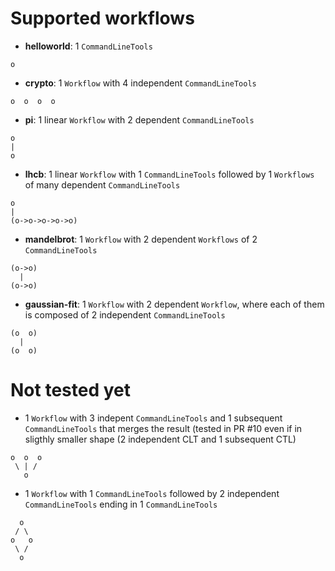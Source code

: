 # Supported workflows

- **helloworld**: 1 `CommandLineTools`

```
o
```

- **crypto**: 1 `Workflow` with 4 independent `CommandLineTools`

```
o  o  o  o
```

- **pi**: 1 linear `Workflow` with 2 dependent `CommandLineTools`

```
o
|
o
```

- **lhcb**: 1 linear `Workflow` with 1 `CommandLineTools` followed by 1 `Workflows` of many dependent `CommandLineTools`

```
o
|
(o->o->o->o->o)
```

- **mandelbrot**: 1 `Workflow` with 2 dependent `Workflows` of 2 `CommandLineTools`

```
(o->o)
  |
(o->o)
```

- **gaussian-fit**: 1 `Workflow` with 2 dependent `Workflow`, where each of them is composed of 2 independent `CommandLineTools`

```
(o  o)
  |
(o  o)
```

# Not tested yet

- 1 `Workflow` with 3 indepent `CommandLineTools` and 1 subsequent `CommandLineTools` that merges the result (tested in PR #10 even if in sligthly smaller shape (2 independent CLT and 1 subsequent CTL)

```
o  o  o
 \ | /
   o
```

- 1 `Workflow` with 1 `CommandLineTools` followed by 2 independent `CommandLineTools` ending in 1 `CommandLineTools`

```
  o
 / \
o   o
 \ /
  o
```
